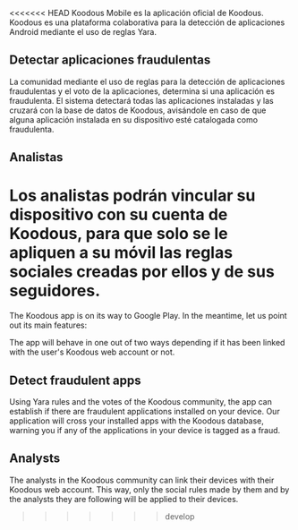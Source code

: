 <<<<<<< HEAD
Koodous Mobile es la aplicación oficial de Koodous. Koodous es una plataforma colaborativa para la detección de aplicaciones Android mediante el uso de reglas Yara.

## Detectar aplicaciones fraudulentas

La comunidad mediante el uso de reglas para la detección de aplicaciones fraudulentas y el voto de la aplicaciones, determina si una aplicación es fraudulenta. El sistema detectará todas las aplicaciones instaladas y las cruzará con la base de datos de Koodous, avisándole en caso de que alguna aplicación instalada en su dispositivo esté catalogada como fraudulenta.


## Analistas

Los analistas podrán vincular su dispositivo con su cuenta de Koodous, para que solo se le apliquen a su móvil las reglas sociales creadas por ellos y de sus seguidores.
=======
The Koodous app is on its way to Google Play. In the meantime, let us point out its main features:

The app will behave in one out of two ways depending if it has been linked with the user's Koodous web account or not.

## Detect fraudulent apps

Using Yara rules and the votes of the Koodous community, the app can establish if there are fraudulent applications installed on your device. Our application will cross your installed apps with the Koodous database, warning you if any of the applications in your device is tagged as a fraud.

## Analysts

The analysts in the Koodous community can link their devices with their Koodous web account. This way, only the social rules made by them and by the analysts they are following will be applied to their devices.

>>>>>>> develop


